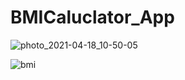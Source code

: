 # BMICaluclator_App

![photo_2021-04-18_10-50-05](https://user-images.githubusercontent.com/64456559/115135160-b365b580-a005-11eb-9f19-6ff1c4ef7b20.jpg)

![bmi](https://user-images.githubusercontent.com/64456559/115135182-e445ea80-a005-11eb-8ad1-5d4296beac29.jpg)

